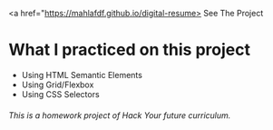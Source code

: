 <a href="https://mahlafdf.github.io/digital-resume> See The Project </a>

<h1>What I practiced on this project</h1>
<ul>
  <li>Using HTML Semantic Elements</li>
  <li> Using Grid/Flexbox</li>
  <li>Using CSS Selectors</li>
</ul>
<h6>This is a homework project of Hack Your future curriculum.</h6>

